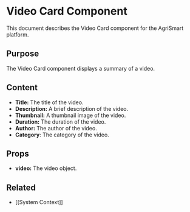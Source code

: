 # Video Card Component

This document describes the Video Card component for the AgriSmart platform.

## Purpose

The Video Card component displays a summary of a video.

## Content

*   **Title:** The title of the video.
*   **Description:** A brief description of the video.
*   **Thumbnail:** A thumbnail image of the video.
*   **Duration:** The duration of the video.
*   **Author:** The author of the video.
* **Category**: The category of the video.

## Props

*   **video:** The video object.

## Related

* [[System Context]]
